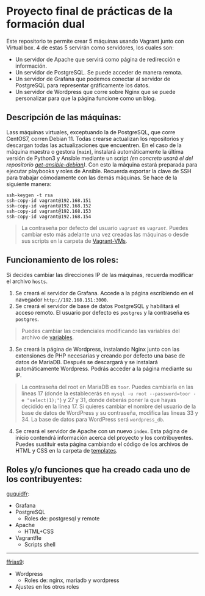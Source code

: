 # Proyecto final de prácticas de la formación dual
Este repositorio te permite crear 5 máquinas usando Vagrant junto con Virtual box. 4 de estas 5 servirán como servidores, los cuales son:
- Un servidor de Apache que servirá como página de redirección e información.
- Un servidor de PostgreSQL. Se puede acceder de manera remota.
- Un servidor de Grafana que podemos conectar al servidor de PostgreSQL para representar gráficamente los datos.
- Un servidor de Wordpress que corre sobre Nginx que se puede personalizar para que la página funcione como un blog.

## Descripción de las máquinas:
Lass máquinas virtuales, exceptuando la de PostgreSQL, que corre CentOS7, corren Debian 11. Todas crearse actualizan los repositorios y descargan todas las actualizaciones que encuentren. En el caso de la máquina maestra o gestora (`main`), instalará automáticamente la última versión de Python3 y Ansible mediante un script *(en concreto usará el del repositorio [get-ansible-debian](https://github.com/guguidfr/get-ansible-debian))*. Con esto la máquina estará preparada para ejecutar playbooks y roles de Ansible. Recuerda exportar la clave de SSH para trabajar cómodamente con las demás máquinas. Se hace de la siguiente manera:
```
ssh-keygen -t rsa
ssh-copy-id vagrant@192.168.151
ssh-copy-id vagrant@192.168.152
ssh-copy-id vagrant@192.168.153
ssh-copy-id vagrant@192.168.154
```
> La contraseña por defecto del usuario *`vagrant`* es *`vagrant`*.
> Puedes cambiar esto más adelante una vez creadas las máquinas o desde sus scripts en la carpeta de [Vagrant-VMs](./Vagrant-VMs).

## Funcionamiento de los roles:
Si decides cambiar las direcciones IP de las máquinas, recuerda modificar el archivo `hosts`.
1. Se creará el servidor de Grafana. Accede a la página escribiendo en el navegador `http://192.168.151:3000`.
2. Se creará el servidor de base de datos PostgreSQL y habilitará el acceso remoto. El usuario por defecto es `postgres` y la contraseña es `postgres`.
> Puedes cambiar las credenciales modificando las variables del archivo de [variables](./roles/postgresql/vars/main.yml).
3. Se creará la página de Wordpress, instalando Nginx junto con las extensiones de PHP necesarias y creando por defecto una base de datos de MariaDB. Después se descargará y se instalará automáticamente Wordpress. Podrás acceder a la página mediante su IP.
> La contraseña del root en MariaDB es `toor`. Puedes cambiarla en las líneas 17 (donde la establecerás en `mysql -u root --password=toor -e "select(1);"`) y 27 y 31, donde deberás poner la que hayas decidido en la línea 17. Si quieres cambiar el nombre del usuario de la base de datos de WordPress y su contraseña, modifica las líneas 33 y 34. La base de datos para WordPress será `wordpress_db`.
4. Se creará el servidor de Apache con un nuevo `index`. Esta página de inicio contendrá información acerca del proyecto y los contribuyentes. Puedes sustituir esta página cambiando el código de los archivos de HTML y CSS en la carpeta de [templates](.roles/apache/templates/).

## Roles y/o funciones que ha creado cada uno de los contribuyentes:
[guguidfr](https://github.com/guguidfr):
- Grafana
- PostgreSQL
  - Roles de: postgresql y remote
- Apache
  - HTML+CSS
- Vagrantfle
  - Scripts shell
---
[ffrias9](https://github.com/ffrias9):
- Wordpress
  - Roles de: nginx, mariadb y wordpress
- Ajustes en los otros roles
